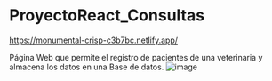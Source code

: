 # ProyectoReact_Consultas
https://monumental-crisp-c3b7bc.netlify.app/

Página Web que permite el registro de pacientes de una veterinaria y almacena los datos en una Base de datos.
![image](https://user-images.githubusercontent.com/66330281/228344362-0d0f818b-bfd8-49d1-b7df-a1cc0531571d.png)
